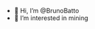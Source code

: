 - 👋 Hi, I’m @BrunoBatto
- 👀 I’m interested in mining
<!---
BrunoBatto/BrunoBatto is a ✨ special ✨ repository because its `README.md` (this file) appears on your GitHub profile.
You can click the Preview link to take a look at your changes.
--->
